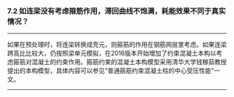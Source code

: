 ﻿### 7.2  如连梁没有考虑箍筋作用，滞回曲线不饱满，耗能效果不同于真实情况？  ---
如果在预处理时，将连梁转换成壳元，则箍筋的作用在钢筋网层里考虑。如果连梁跨高比比较大，仍按照梁单元模拟，在2016版本开始增加了约束混凝土本构以考虑箍筋对混凝土的约束作用。箍筋约束的混凝土本构模型采用清华大学钱稼茹教授提出的本构模型，具体内容可以参见“普通箍筋约束混凝土柱的中心受压性能”一文。---
